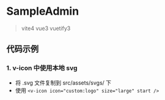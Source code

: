 # SampleAdmin

> vite4 vue3 vuetify3

## 代码示例

### 1. v-icon 中使用本地 svg

- 将 .svg 文件复制到 src/assets/svgs/ 下
- 使用 `<v-icon icon="custom:logo" size="large" start />`
